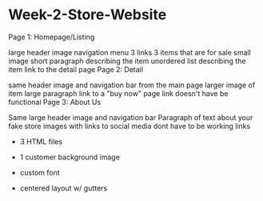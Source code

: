 # Week-2-Store-Website
Page 1: Homepage/Listing

large header image
navigation menu
3 links 
3 items that are for sale
small image
short paragraph describing the item
unordered list describing the item
link to the detail page
Page 2: Detail

same header image and navigation bar from the main page
larger image of item
large paragraph
link to a "buy now" page
link doesn't have be functional
Page 3: About Us

Same large header image and navigation bar
Paragraph of text about your fake store
images with links to social media
dont have to be working links
 

- 3 HTML files

- 1 customer background image

- custom font

- centered layout w/ gutters

